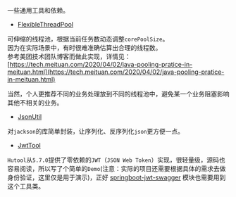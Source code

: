 
一些通用工具和依赖。

- [FlexibleThreadPool](https://github.com/bytesfly/springboot-demo/blob/master/springboot-common/src/main/java/com/bytesfly/common/FlexibleThreadPool.java)

可伸缩的线程池，根据当前任务数动态调整`corePoolSize`。  
因为在实际场景中，有时很难准确估算出合理的线程数。  
参考美团技术团队博客而做此实现，详情见： [https://tech.meituan.com/2020/04/02/java-pooling-pratice-in-meituan.html](https://tech.meituan.com/2020/04/02/java-pooling-pratice-in-meituan.html)  

当然，个人更推荐不同的业务处理放到不同的线程池中，避免某一个业务阻塞影响其他不相关的业务。

- [JsonUtil](https://github.com/bytesfly/springboot-demo/blob/master/springboot-common/src/main/java/com/bytesfly/common/JsonUtil.java)

对`jackson`的库简单封装，让序列化、反序列化`json`更方便一点。

- [JwtTool](https://github.com/bytesfly/springboot-demo/blob/master/springboot-common/src/main/java/com/bytesfly/common/JwtTool.java)

`Hutool`从`5.7.0`提供了零依赖的`JWT`（`JSON Web Token`）实现，很轻量级，源码也容易阅读，所以写了个简单的`Demo`(注意：实际的项目还需要根据具体的需求去做身份验证，这里仅是用于演示)，正好 [springboot-jwt-swagger](https://bytesfly.github.io/springboot-demo/#/doc/springboot-jwt-swagger) 模块也需要用到这个工具类。
